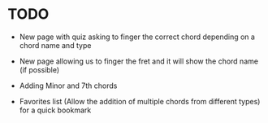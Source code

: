 TODO
====

- New page with quiz asking to finger the correct chord depending on a chord name and type

- New page allowing us to finger the fret and it will show the chord name (if possible)

- Adding Minor and 7th chords

- Favorites list (Allow the addition of multiple chords from different types) for a quick bookmark
